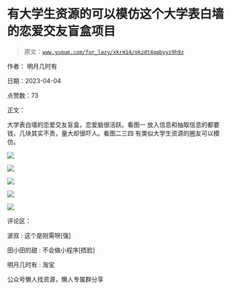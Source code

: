 # 有大学生资源的可以模仿这个大学表白墙的恋爱交友盲盒项目

> 原文：[`www.yuque.com/for_lazy/xkrm14/qkzdt4qpbyyz9h9z`](https://www.yuque.com/for_lazy/xkrm14/qkzdt4qpbyyz9h9z)

作者： 明月几时有

日期：2023-04-04

点赞数：73

正文：

大学表白墙的恋爱交友盲盒，恋爱脑很活跃。看图一 放入信息和抽取信息的都要钱，几块其实不贵，量大却很吓人。看图二三四 有类似大学生资源的圈友可以模仿。

![](img/f9ac71e6e8de0ead4c40ade212bae155.png)

![](img/7257cbb4b81f12068218267fdad6d683.png)

![](img/a65e336adc60124d9fb0688adee1cfcf.png)

![](img/e59a48489504fd241e07454f45a0abbf.png)

![](img/1c5b599aef493da327bc5e02a201a5a4.png)

评论区：

波叔 : 这个是刚需呀[强]

田小田的甜 : 不会做小程序[捂脸]

明月几时有 : 淘宝

公众号懒人找资源，懒人专属群分享

